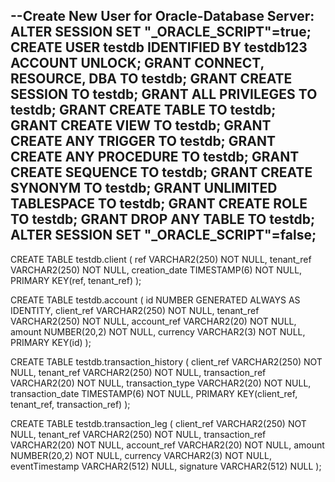 --Create New User for Oracle-Database Server:
ALTER SESSION SET "_ORACLE_SCRIPT"=true;
CREATE USER testdb IDENTIFIED BY testdb123 ACCOUNT UNLOCK;
GRANT CONNECT, RESOURCE, DBA TO testdb;
GRANT CREATE SESSION TO testdb;
GRANT ALL PRIVILEGES TO testdb;
GRANT CREATE TABLE TO testdb;
GRANT CREATE VIEW TO testdb;
GRANT CREATE ANY TRIGGER TO testdb;
GRANT CREATE ANY PROCEDURE TO testdb;
GRANT CREATE SEQUENCE TO testdb;
GRANT CREATE SYNONYM TO testdb;
GRANT UNLIMITED TABLESPACE TO testdb;
GRANT CREATE ROLE TO testdb;
GRANT DROP ANY TABLE TO testdb;
ALTER SESSION SET "_ORACLE_SCRIPT"=false;
--
CREATE TABLE testdb.client (
   ref VARCHAR2(250) NOT NULL,
   tenant_ref VARCHAR2(250) NOT NULL,
   creation_date TIMESTAMP(6) NOT NULL,
   PRIMARY KEY(ref, tenant_ref)
);

CREATE TABLE testdb.account (
  id NUMBER GENERATED ALWAYS AS IDENTITY,
  client_ref VARCHAR2(250) NOT NULL,
  tenant_ref VARCHAR2(250) NOT NULL,
  account_ref VARCHAR2(20) NOT NULL,
  amount NUMBER(20,2) NOT NULL,
  currency VARCHAR2(3) NOT NULL,
  PRIMARY KEY(id)
);

CREATE TABLE testdb.transaction_history (
  client_ref VARCHAR2(250) NOT NULL,
  tenant_ref VARCHAR2(250) NOT NULL,
  transaction_ref VARCHAR2(20) NOT NULL,
  transaction_type VARCHAR2(20) NOT NULL,
  transaction_date TIMESTAMP(6) NOT NULL,
  PRIMARY KEY(client_ref, tenant_ref, transaction_ref)
);

CREATE TABLE testdb.transaction_leg (
  client_ref VARCHAR2(250) NOT NULL,
  tenant_ref VARCHAR2(250) NOT NULL,
  transaction_ref VARCHAR2(20) NOT NULL,
  account_ref VARCHAR2(20) NOT NULL,
  amount NUMBER(20,2) NOT NULL,
  currency VARCHAR2(3) NOT NULL,
  eventTimestamp VARCHAR2(512) NULL,
  signature VARCHAR2(512) NULL
);
